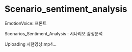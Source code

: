 # Scenario_sentiment_analysis
EmotionVoice: 프론트 

Scenarios_Sentiment_Analysis : 시나리오 감정분석




Uploading 시현영상.mp4…

